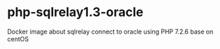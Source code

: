 # php-sqlrelay1.3-oracle
Docker image about sqlrelay connect to oracle using PHP 7.2.6 base on centOS
